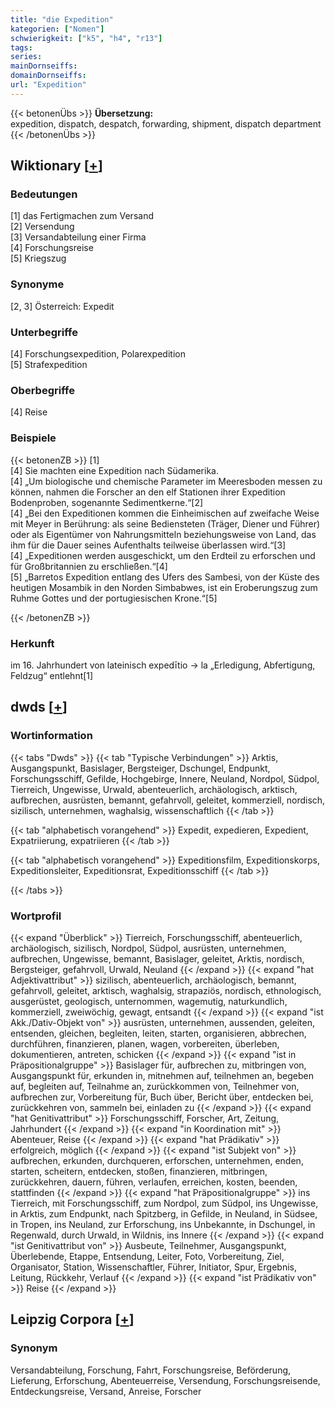 ```yaml
---
title: "die Expedition"
kategorien: ["Nomen"]
schwierigkeit: ["k5", "h4", "r13"]
tags:
series:
mainDornseiffs:
domainDornseiffs:
url: "Expedition"
---
```


{{< betonenÜbs >}}
**Übersetzung:**  
expedition, dispatch, despatch, forwarding, shipment, dispatch  department  
{{< /betonenÜbs >}}

## Wiktionary [[+](https://de.wiktionary.org/wiki/Expedition)]

### Bedeutungen
[1] das Fertigmachen zum Versand  
[2] Versendung  
[3] Versandabteilung einer Firma  
[4] Forschungsreise  
[5] Kriegszug  

### Synonyme
[2, 3] Österreich: Expedit  

### Unterbegriffe
[4] Forschungsexpedition, Polarexpedition  
[5] Strafexpedition  

### Oberbegriffe
[4] Reise  

### Beispiele
{{< betonenZB >}}
[1]  
[4] Sie machten eine Expedition nach Südamerika.  
[4] „Um biologische und chemische Parameter im Meeresboden messen zu können, nahmen die Forscher an den elf Stationen ihrer Expedition Bodenproben, sogenannte Sedimentkerne.“[2]  
[4] „Bei den Expeditionen kommen die Einheimischen auf zweifache Weise mit Meyer in Berührung: als seine Bediensteten (Träger, Diener und Führer) oder als Eigentümer von Nahrungsmitteln beziehungsweise von Land, das ihm für die Dauer seines Aufenthalts teilweise überlassen wird.“[3]  
[4] „Expeditionen werden ausgeschickt, um den Erdteil zu erforschen und für Großbritannien zu erschließen.“[4]  
[5] „Barretos Expedition entlang des Ufers des Sambesi, von der Küste des heutigen Mosambik in den Norden Simbabwes, ist ein Eroberungszug zum Ruhme Gottes und der portugiesischen Krone.“[5]  

{{< /betonenZB >}}
### Herkunft
im 16. Jahrhundert von lateinisch expedītio → la „Erledigung, Abfertigung, Feldzug“ entlehnt[1]  



## dwds [[+](https://www.dwds.de/wb/Expedition)]

### Wortinformation
{{< tabs "Dwds" >}}
{{< tab "Typische Verbindungen" >}}
Arktis, Ausgangspunkt, Basislager, Bergsteiger, Dschungel, Endpunkt, Forschungsschiff, Gefilde, Hochgebirge, Innere, Neuland, Nordpol, Südpol, Tierreich, Ungewisse, Urwald, abenteuerlich, archäologisch, arktisch, aufbrechen, ausrüsten, bemannt, gefahrvoll, geleitet, kommerziell, nordisch, sizilisch, unternehmen, waghalsig, wissenschaftlich
{{< /tab >}}

{{< tab "alphabetisch vorangehend" >}}
Expedit, expedieren, Expedient, Expatriierung, expatriieren
{{< /tab >}}

{{< tab "alphabetisch vorangehend" >}}
Expeditionsfilm, Expeditionskorps, Expeditionsleiter, Expeditionsrat, Expeditionsschiff
{{< /tab >}}

{{< /tabs >}}

### Wortprofil
{{< expand "Überblick" >}} Tierreich, Forschungsschiff, abenteuerlich, archäologisch, sizilisch, Nordpol, Südpol, ausrüsten, unternehmen, aufbrechen, Ungewisse, bemannt, Basislager, geleitet, Arktis, nordisch, Bergsteiger, gefahrvoll, Urwald, Neuland {{< /expand >}}
{{< expand "hat Adjektivattribut" >}} sizilisch, abenteuerlich, archäologisch, bemannt, gefahrvoll, geleitet, arktisch, waghalsig, strapaziös, nordisch, ethnologisch, ausgerüstet, geologisch, unternommen, wagemutig, naturkundlich, kommerziell, zweiwöchig, gewagt, entsandt {{< /expand >}}
{{< expand "ist Akk./Dativ-Objekt von" >}} ausrüsten, unternehmen, aussenden, geleiten, entsenden, gleichen, begleiten, leiten, starten, organisieren, abbrechen, durchführen, finanzieren, planen, wagen, vorbereiten, überleben, dokumentieren, antreten, schicken {{< /expand >}}
{{< expand "ist in Präpositionalgruppe" >}} Basislager für, aufbrechen zu, mitbringen von, Ausgangspunkt für, erkunden in, mitnehmen auf, teilnehmen an, begeben auf, begleiten auf, Teilnahme an, zurückkommen von, Teilnehmer von, aufbrechen zur, Vorbereitung für, Buch über, Bericht über, entdecken bei, zurückkehren von, sammeln bei, einladen zu {{< /expand >}}
{{< expand "hat Genitivattribut" >}} Forschungsschiff, Forscher, Art, Zeitung, Jahrhundert {{< /expand >}}
{{< expand "in Koordination mit" >}} Abenteuer, Reise {{< /expand >}}
{{< expand "hat Prädikativ" >}} erfolgreich, möglich {{< /expand >}}
{{< expand "ist Subjekt von" >}} aufbrechen, erkunden, durchqueren, erforschen, unternehmen, enden, starten, scheitern, entdecken, stoßen, finanzieren, mitbringen, zurückkehren, dauern, führen, verlaufen, erreichen, kosten, beenden, stattfinden {{< /expand >}}
{{< expand "hat Präpositionalgruppe" >}} ins Tierreich, mit Forschungsschiff, zum Nordpol, zum Südpol, ins Ungewisse, in Arktis, zum Endpunkt, nach Spitzberg, in Gefilde, in Neuland, in Südsee, in Tropen, ins Neuland, zur Erforschung, ins Unbekannte, in Dschungel, in Regenwald, durch Urwald, in Wildnis, ins Innere {{< /expand >}}
{{< expand "ist Genitivattribut von" >}} Ausbeute, Teilnehmer, Ausgangspunkt, Überlebende, Etappe, Entsendung, Leiter, Foto, Vorbereitung, Ziel, Organisator, Station, Wissenschaftler, Führer, Initiator, Spur, Ergebnis, Leitung, Rückkehr, Verlauf {{< /expand >}}
{{< expand "ist Prädikativ von" >}} Reise {{< /expand >}}

## Leipzig Corpora [[+](https://corpora.uni-leipzig.de/en/res?word=Expedition&corpusId=deu_newscrawl-public_2018)]


### Synonym
Versandabteilung, Forschung, Fahrt, Forschungsreise, Beförderung, Lieferung, Erforschung, Abenteuerreise, Versendung, Forschungsreisende, Entdeckungsreise, Versand, Anreise, Forscher

